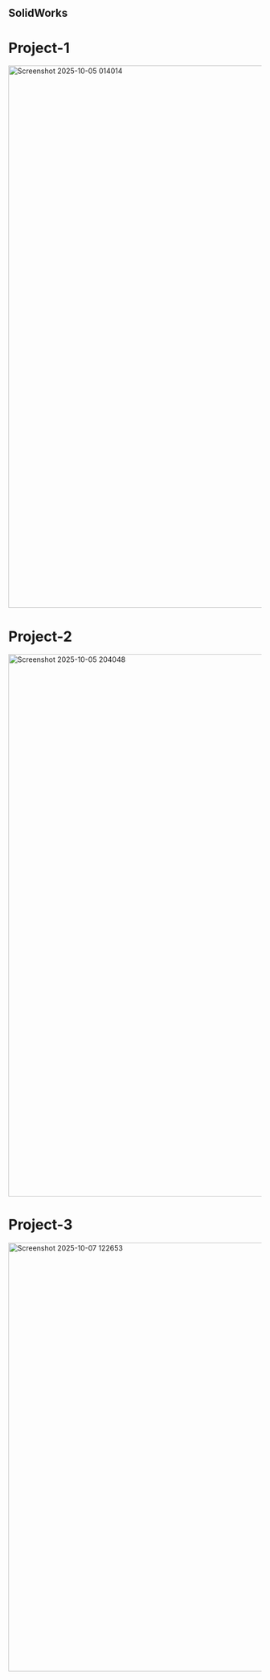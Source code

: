 ## SolidWorks
# Project-1
<img width="1919" height="1079" alt="Screenshot 2025-10-05 014014" src="https://github.com/user-attachments/assets/80cbd52f-9895-42fc-b7c6-1359cd856848" />

# Project-2
<img width="1919" height="1079" alt="Screenshot 2025-10-05 204048" src="https://github.com/user-attachments/assets/6383fc6b-d387-4c03-96e9-f3502e4cde37" />

# Project-3
<img width="1688" height="853" alt="Screenshot 2025-10-07 122653" src="https://github.com/user-attachments/assets/b10a7b2a-e5ed-488b-8b96-b5b86b6ec3e7" />
